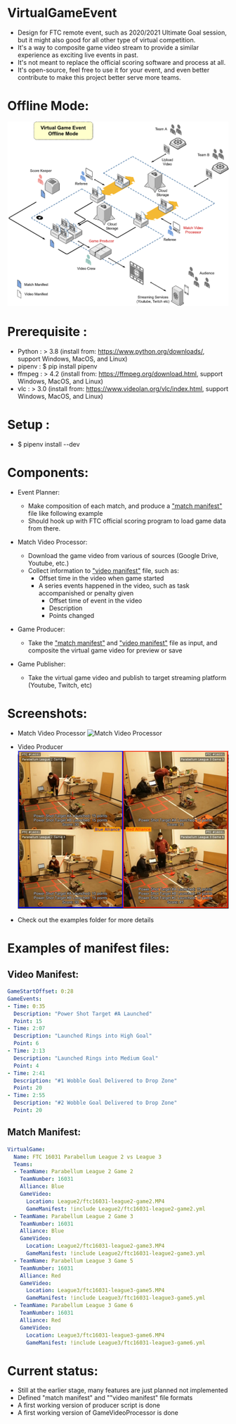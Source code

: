 # VirtualGameEvent
- Design for FTC remote event, such as 2020/2021 Ultimate Goal session, but it might also good for all other type of virtual competition.
- It's a way to composite game video stream to provide a similar experience as exciting live events in past.
- It's not meant to replace the official scoring software and process at all.
- It's open-source, feel free to use it for your event, and even better contribute to make this project better serve more teams.

# Offline Mode:

![Offline Mode](Offline-VirtualGameEvent.png?raw=true "Offline Mode")

# Prerequisite : 

- Python : > 3.8 (install from: https://www.python.org/downloads/, support Windows, MacOS, and Linux)
- pipenv : $ pip install pipenv
- ffmpeg : > 4.2 (install from: https://ffmpeg.org/download.html, support Windows, MacOS, and Linux)
- vlc : > 3.0 (install from: https://www.videolan.org/vlc/index.html, support Windows, MacOS, and Linux)

# Setup : 

- $ pipenv install --dev

# Components: 

- Event Planner:
  - Make composition of each match, and produce a ["match manifest"](#match-manifest) file like following example
  - Should hook up with FTC official scoring program to load game data from there.

- Match Video Processor:
  - Download the game video from various of sources (Google Drive, Youtube, etc.)
  - Collect information to ["video manifest"](#video-manifest) file, such as:
    - Offset time in the video when game started
    - A series events happened in the video, such as task accompanished or penalty given
      - Offset time of event in the video
      - Description
      - Points changed

- Game Producer:
  - Take the ["match manifest"](#match-manifest) and ["video manifest"](#video-manifest) file as input, and composite the virtual game video for preview or save
  
- Game Publisher:
  - Take the virtual game video and publish to target streaming platform (Youtube, Twitch, etc)
  
# Screenshots:
- Match Video Processor
![Match Video Processor](./examples/GameVideoProcessor-screenshot-1.png)
- Video Producer
![Video Produced](./examples/league2-vs-league3/screenshot-1.png)

- Check out the examples folder for more details

# Examples of manifest files:
## Video Manifest:
```yaml
GameStartOffset: 0:28
GameEvents:
- Time: 0:35
  Description: "Power Shot Target #A Launched"
  Point: 15
- Time: 2:07
  Description: "Launched Rings into High Goal"
  Point: 6
- Time: 2:13
  Description: "Launched Rings into Medium Goal"
  Point: 4
- Time: 2:41
  Description: "#1 Wobble Goal Delivered to Drop Zone"
  Point: 20
- Time: 2:55
  Description: "#2 Wobble Goal Delivered to Drop Zone"
  Point: 20
```
## Match Manifest:
```yaml
VirtualGame:
  Name: FTC 16031 Parabellum League 2 vs League 3
  Teams:
  - TeamName: Parabellum League 2 Game 2 
    TeamNumber: 16031
    Alliance: Blue
    GameVideo:
      Location: League2/ftc16031-league2-game2.MP4
      GameManifest: !include League2/ftc16031-league2-game2.yml
  - TeamName: Parabellum League 2 Game 3 
    TeamNumber: 16031
    Alliance: Blue
    GameVideo:
      Location: League2/ftc16031-league2-game3.MP4
      GameManifest: !include League2/ftc16031-league2-game3.yml
  - TeamName: Parabellum League 3 Game 5 
    TeamNumber: 16031
    Alliance: Red
    GameVideo:
      Location: League3/ftc16031-league3-game5.MP4
      GameManifest: !include League3/ftc16031-league3-game5.yml
  - TeamName: Parabellum League 3 Game 6
    TeamNumber: 16031
    Alliance: Red
    GameVideo:
      Location: League3/ftc16031-league3-game6.MP4
      GameManifest: !include League3/ftc16031-league3-game6.yml
```
# Current status:
- Still at the earlier stage, many features are just planned not implemented
- Defined "match manifest" and ""video manifest" file formats
- A first working version of producer script is done
- A first working version of GameVideoProcessor is done




